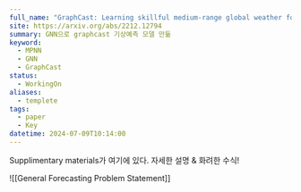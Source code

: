 ```yaml
---
full_name: "GraphCast: Learning skillful medium-range global weather forecasting"
site: https://arxiv.org/abs/2212.12794
summary: GNN으로 graphcast 기상예측 모델 만듦
keyword:
  - MPNN
  - GNN
  - GraphCast
status:
  - WorkingOn
aliases:
  - templete
tags:
  - paper
  - Key
datetime: 2024-07-09T10:14:00
---
```


Supplimentary materials가 여기에 있다.
자세한 설명 & 화려한 수식!

![[General Forecasting Problem Statement]]

